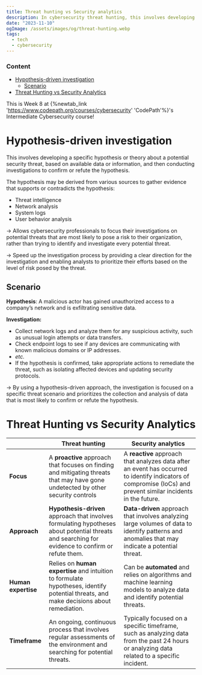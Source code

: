 ```yaml
---
title: Threat hunting vs Security analytics
description: In cybersecurity threat hunting, this involves developing a specific hypothesis or theory about a potential security threat, based on available data or information, and then conducting investigations to confirm or refute the hypothesis
date: "2023-11-10"
ogImage: /assets/images/og/threat-hunting.webp
tags:
  - tech
  - cybersecurity
---
```


### Content

- [Hypothesis-driven investigation](#hypothesis-driven-investigation)
  - [Scenario](#scenario)
- [Threat Hunting vs Security Analytics](#threat-hunting-vs-security-analytics)

This is Week 8 at {%newtab_link 'https://www.codepath.org/courses/cybersecurity' 'CodePath'%}'s Intermediate Cybersecurity course!

# Hypothesis-driven investigation

This involves developing a specific hypothesis or theory about a potential security threat, based on available data or information, and then conducting investigations to confirm or refute the hypothesis.

The hypothesis may be derived from various sources to gather evidence that supports or contradicts the hypothesis:

- Threat intelligence
- Network analysis
- System logs
- User behavior analysis

&rarr; Allows cybersecurity professionals to focus their investigations on potential threats that are most likely to pose a risk to their organization, rather than trying to identify and investigate every potential threat.

&rarr; Speed up the investigation process by providing a clear direction for the investigation and enabling analysts to prioritize their efforts based on the level of risk posed by the threat.

## Scenario

**Hypothesis**: A malicious actor has gained unauthorized access to a company’s network and is exfiltrating sensitive data.

**Investigation:**

- Collect network logs and analyze them for any suspicious activity, such as unusual login attempts or data transfers.
- Check endpoint logs to see if any devices are communicating with known malicious domains or IP addresses.
- _etc._
- If the hypothesis is confirmed, take appropriate actions to remediate the threat, such as isolating affected devices and updating security protocols.

→ By using a hypothesis-driven approach, the investigation is focused on a specific threat scenario and prioritizes the collection and analysis of data that is most likely to confirm or refute the hypothesis.

# Threat Hunting vs Security Analytics

|                     | Threat hunting                                                                                                                                    | Security analytics                                                                                                                                              |
| ------------------- | ------------------------------------------------------------------------------------------------------------------------------------------------- | --------------------------------------------------------------------------------------------------------------------------------------------------------------- |
| **Focus**           | A **proactive** approach that focuses on finding and mitigating threats that may have gone undetected by other security controls                  | A **reactive** approach that analyzes data after an event has occurred to identify indicators of compromise (IoCs) and prevent similar incidents in the future. |
| **Approach**        | **Hypothesis-driven** approach that involves formulating hypotheses about potential threats and searching for evidence to confirm or refute them. | **Data-driven** approach that involves analyzing large volumes of data to identify patterns and anomalies that may indicate a potential threat.                 |
| **Human expertise** | Relies on **human expertise** and intuition to formulate hypotheses, identify potential threats, and make decisions about remediation.            | Can be **automated** and relies on algorithms and machine learning models to analyze data and identify potential threats.                                       |
| **Timeframe**       | An ongoing, continuous process that involves regular assessments of the environment and searching for potential threats.                          | Typically focused on a specific timeframe, such as analyzing data from the past 24 hours or analyzing data related to a specific incident.                      |
